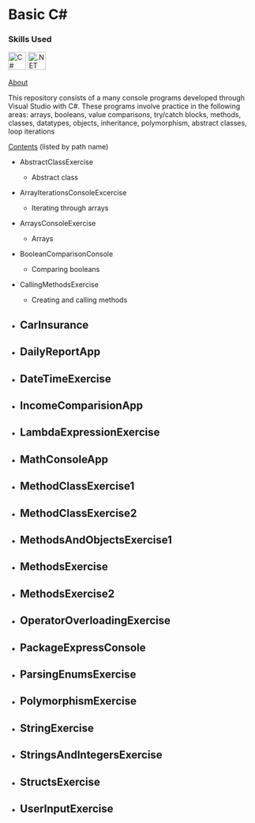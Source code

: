 # Basic C#

### Skills Used

<p align="left">

<a href="https://docs.microsoft.com/en-us/dotnet/csharp/" target="_blank" rel="noreferrer"><img src="https://raw.githubusercontent.com/danielcranney/readme-generator/main/public/icons/skills/csharp-colored.svg" width="36" height="36" alt="C#" /></a>
<a href="https://dotnet.microsoft.com/en-us/" target="_blank" rel="noreferrer"><img src="https://raw.githubusercontent.com/danielcranney/readme-generator/main/public/icons/skills/dot-net-colored.svg" width="36" height="36" alt=".NET" /></a>

</p>

<ins>About</ins>

This repository consists of a many console programs developed through Visual Studio with C#. These programs involve practice in the following areas: arrays, booleans, value comparisons, try/catch blocks, methods, classes, datatypes, objects, inheritance, polymorphism, abstract classes, loop iterations


<ins>Contents</ins> (listed by path name)

- AbstractClassExercise
   - Abstract class 
 
- ArrayIterationsConsoleExcercise
   - Iterating through arrays
 
- ArraysConsoleExercise
   -  Arrays
 
- BooleanComparisonConsole
   - Comparing booleans
 
- CallingMethodsExercise
   - Creating and calling methods 

- CarInsurance
   -
 
- DailyReportApp
   -
 
- DateTimeExercise
   -
 
- IncomeComparisionApp
   -
 
- LambdaExpressionExercise
   -
 
- MathConsoleApp
   -
 
- MethodClassExercise1
   -
 
- MethodClassExercise2
   -
 
- MethodsAndObjectsExercise1
   -
 
- MethodsExercise
   -
 
- MethodsExercise2
   -
 
- OperatorOverloadingExercise
   -
 
- PackageExpressConsole
   -
 
- ParsingEnumsExercise
   -
 
- PolymorphismExercise
   -
 
- StringExercise
   -
 
- StringsAndIntegersExercise
   -
 
- StructsExercise
   -
 
- UserInputExercise
   -
